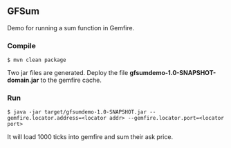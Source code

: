 ## GFSum

Demo for running a sum function in Gemfire.

### Compile

`$ mvn clean package`

Two jar files are generated. Deploy the file **gfsumdemo-1.0-SNAPSHOT-domain.jar** to the gemfire cache. 
 
 ### Run
 
 `$ java -jar target/gfsumdemo-1.0-SNAPSHOT.jar --gemfire.locator.address=<locator addr> --gemfire.locator.port=<locator port>`
 
 It will load 1000 ticks into gemfire and sum their ask price. 

